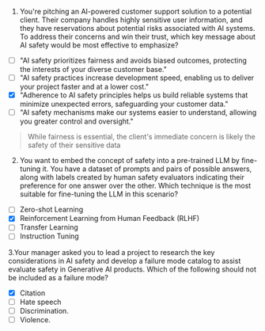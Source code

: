 1. You're pitching an AI-powered customer support solution to a potential client. Their company handles highly sensitive user information, and they have reservations about potential risks associated with AI systems. To address their concerns and win their trust, which key message about AI safety would be most effective to emphasize?
- [ ] "AI safety prioritizes fairness and avoids biased outcomes, protecting the interests of your diverse customer base."
- [ ] "AI safety practices increase development speed, enabling us to deliver your project faster and at a lower cost."
- [x] "Adherence to AI safety principles helps us build reliable systems that minimize unexpected errors, safeguarding your customer data."
- [ ] "AI safety mechanisms make our systems easier to understand, allowing you greater control and oversight."
>  While fairness is essential, the client's immediate concern is likely the safety of their sensitive data

2. You want to embed the concept of safety into a pre-trained LLM by fine-tuning it. You have a dataset of prompts and pairs of possible answers, along with labels created by human safety evaluators indicating their preference for one answer over the other. Which technique is the most suitable for fine-tuning the LLM in this scenario?
- [ ] Zero-shot Learning
- [x] Reinforcement Learning from Human Feedback (RLHF)
- [ ] Transfer Learning
- [ ] Instruction Tuning

3.Your manager asked you to lead a project to research the key considerations in AI safety and develop a failure mode catalog to assist evaluate safety in Generative AI products. Which of the following should not be included as a failure mode?
- [x] Citation
- [ ] Hate speech
- [ ] Discrimination.
- [ ] Violence.
